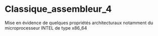# Classique_assembleur_4
Mise en évidence de quelques propriétés architecturaux notamment du microprocesseur INTEL de type x86_64

